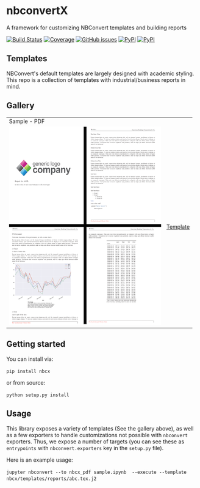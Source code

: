 # nbconvertX
A framework for customizing NBConvert templates and building reports

[![Build Status](https://dev.azure.com/tpaine154/jupyter/_apis/build/status/timkpaine.nbcx?branchName=master)](https://dev.azure.com/tpaine154/jupyter/_build/latest?definitionId=25&branchName=master)
[![Coverage](https://img.shields.io/azure-devops/coverage/tpaine154/jupyter/25/master)](https://dev.azure.com/tpaine154/jupyter/_build?definitionId=25&_a=summary)
[![GitHub issues](https://img.shields.io/github/issues/timkpaine/nbcx.svg)]()
[![PyPI](https://img.shields.io/pypi/l/nbcx.svg)](https://pypi.python.org/pypi/nbcx)
[![PyPI](https://img.shields.io/pypi/v/nbcx.svg)](https://pypi.python.org/pypi/nbcx)

## Templates
NBConvert's default templates are largely designed with academic styling. This repo is a collection of templates with industrial/business reports in mind.

## Gallery

|||
|:--|:--|
|Sample - PDF||
|[![sample.pdf](examples/sample.png)](examples/sample.pdf)|[Template](nbcx/templates/reports/abc.tex.j2)|


## Getting started
You can install via:

`pip install nbcx`

or from source:

`python setup.py install`


## Usage
This library exposes a variety of templates (See the gallery above), as well as a few exporters to handle customizations not possible with `nbconvert` exporters. Thus, we expose a number of targets (you can see these as `entrypoints` with `nbconvert.exporters` key in the `setup.py` file).

Here is an example usage:

`jupyter nbconvert --to nbcx_pdf sample.ipynb  --execute --template nbcx/templates/reports/abc.tex.j2`



